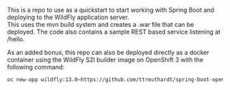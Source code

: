 This is a repo to use as a quickstart to start working with Spring Boot and deploying to the WildFly application server.  
This uses the mvn build system and creates a .war file that can be deployed. The code also contains a sample REST based service listening at /hello.

As an added bonus, this repo can also be deployed directly as a docker container using the WildFly S2I builder image on OpenShift 3 with the following command:

```bash
oc new-app wildfly:13.0~https://github.com/ttreuthardt/spring-boot-openshift-sample.git
```
